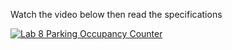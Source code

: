 Watch the video below then read the specifications

[![Lab 8 Parking Occupancy Counter](https://img.youtube.com/vi/zQhMHgk4W3U/0.jpg)](https://www.youtube.com/watch?v=zQhMHgk4W3U)
